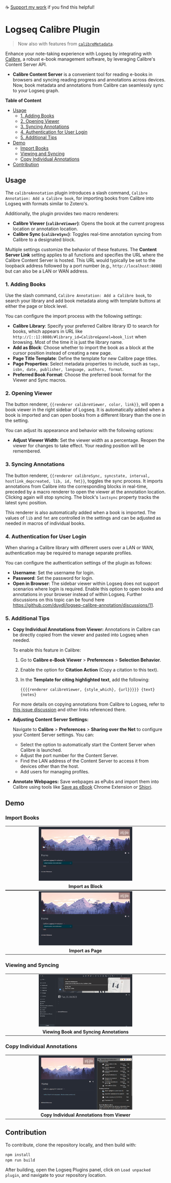 ☕ [Support my work](https://www.buymeacoffee.com/duydole00) if you find this helpful!


# Logseq Calibre Plugin

> Now also with features from [`calibreMetadata`](https://github.com/duydl/logseq-calibre-metadata).

Enhance your note-taking experience with Logseq by integrating with [Calibre](https://calibre-ebook.com/), a robust e-book management software, by leveraging Calibre's Content Server API.

- **Calibre Content Server** is a convenient tool for reading e-books in browsers and syncing reading progress and annotations across devices. Now, book metadata and annotations from Calibre can seamlessly sync to your Logseq graph.

**Table of Content**
- [Usage](#usage)
  - [1. Adding Books](#1-adding-books)
  - [2. Opening Viewer](#2-opening-viewer)
  - [3. Syncing Annotations](#3-syncing-annotations)
  - [4. Authentication for User Login](#4-authentication-for-user-login)
  - [5. Additional Tips](#5-additional-tips)
- [Demo](#demo)
  - [Import Books](#import-books)
  - [Viewing and Syncing](#viewing-and-syncing)
  - [Copy Individual Annotations](#copy-individual-annotations)
- [Contribution](#contribution)

## Usage

The `calibreAnnotation` plugin introduces a slash command, `Calibre Annotation: Add a Calibre book`, for importing books from Calibre into Logseq with formats similar to Zotero's.

Additionally, the plugin provides two macro renderers:
- **Calibre Viewer (`calibreViewer`)**: Opens the book at the current progress location or annotation location.
- **Calibre Sync (`calibreSync`)**: Toggles real-time annotation syncing from Calibre to a designated block.

Multiple settings customize the behavior of these features. The **Content Server Link** setting applies to all functions and specifies the URL where the Calibre Content Server is hosted. This URL would typically be set to the loopback address followed by a port number (e.g., `http://localhost:8080`) but can also be a LAN or WAN address.

### 1. Adding Books

Use the slash command, `Calibre Annotation: Add a Calibre book`, to search your library and add book metadata along with template buttons at either the page or block level.

You can configure the import process with the following settings:

- **Calibre Library**: Specify your preferred Calibre library ID to search for books, which appears in URL like `http://[::1]:8080/#library_id=Calibre&panel=book_list` when browsing. Most of the time it is just the library name.
- **Add as Block**: Choose whether to import the book as a block at the cursor position instead of creating a new page.
- **Page Title Template**: Define the template for new Calibre page titles.
- **Page Properties**: Select metadata properties to include, such as `tags, isbn, date, publisher, language, authors, format`. 
- **Preferred Book Format**: Choose the preferred book format for the Viewer and Sync macros.

### 2. Opening Viewer

The button renderer, `{{renderer calibreViewer, color, link}}`, will open a book viewer in the right sidebar of Logseq. It is automatically added when a book is imported and can open books from a different library than the one in the setting.

You can adjust its appearance and behavior with the following options:

- **Adjust Viewer Width**: Set the viewer width as a percentage. Reopen the viewer for changes to take effect. Your reading position will be remembered.

### 3. Syncing Annotations

The button renderer, `{{renderer calibreSync, syncstate, interval, hostlink_depcreated, lib, id, fmt}}`, toggles the sync process. It imports annotations from Calibre into the corresponding blocks in real-time, preceded by a macro renderer to open the viewer at the annotation location. Clicking again will stop syncing. The block's `lastsync` property tracks the latest sync position.

This renderer is also automatically added when a book is imported. The values of `lib` and `fmt` are controlled in the settings and can be adjusted as needed in macros of individual books.

### 4. Authentication for User Login

When sharing a Calibre library with different users over a LAN or WAN, authentication may be required to manage separate profiles. 

You can configure the authentication settings of the plugin as follows:

- **Username**: Set the username for login.
- **Password**: Set the password for login.
- **Open in Browser**: The sidebar viewer within Logseq does not support scenarios where login is required. Enable this option to open books and annotations in your browser instead of within Logseq. Further discussions on this topic can be found here https://github.com/duydl/logseq-calibre-annotation/discussions/11.  


### 5. Additional Tips


- **Copy Individual Annotations from Viewer:** Annotations in Calibre can be directly copied from the viewer and pasted into Logseq when needed.

    To enable this feature in Calibre:

    1. Go to **Calibre e-Book Viewer** > **Preferences** > **Selection Behavior**.
    2. Enable the option for **Citation Action** (Copy a citation to this text).
    3. In the **Template for citing highlighted text**, add the following:

        ```plaintext
        {{{{renderer calibreViewer, {style_which}, {url}}}}} {text} 
        {notes}
        ```

    For more details on copying annotations from Calibre to Logseq, refer to [this issue discussion](https://github.com/duydl/logseq-calibre-annotation/issues/8#issuecomment-2046574914) and other links referenced there.
  
- **Adjusting Content Server Settings:**

  Navigate to **Calibre** > **Preferences** > **Sharing over the Net** to configure your Content Server settings. You can:

  - Select the option to automatically start the Content Server when Calibre is launched.
  - Adjust the port number for the Content Server.
  - Find the LAN address of the Content Server to access it from devices other than the host.
  - Add users for managing profiles.
  
- **Annotate Webpages:** Save webpages as ePubs and import them into Calibre using tools like [Save as eBook](https://github.com/alexadam/save-as-ebook) Chrome Extension or [Shiori](https://github.com/go-shiori/shiori).

## Demo

<!-- Add GIFs to showcase plugin features -->
### Import Books

<table align="center" style="width: auto; margin: 0 auto;">
  <tr>
    <td align="center"><img src="screenshots/demo1.gif" alt="Import as Block" style="width: 60%;"></td>
  </tr>
  <tr>
    <td align="center"><strong>Import as Block</strong></td>
  </tr>
</table>
<table align="center" style="width: auto; margin: 0 auto;">
  <tr>
    <td align="center"><img src="screenshots/demo2.gif" alt="Import as Page" style="width: 60%;"></td>
  </tr>
  <tr>
    <td align="center"><strong>Import as Page</strong></td>
  </tr>
</table>

### Viewing and Syncing

<table align="center" style="width: auto; margin: 0 auto;">
  <tr>
    <td align="center"><img src="screenshots/demo3.gif" alt="Viewing Book and Syncing Annotations" style="width: 60%;"></td>
  </tr>
  <tr>
    <td align="center"><strong>Viewing Book and Syncing Annotations</strong></td>
  </tr>
</table>

### Copy Individual Annotations

<table align="center" style="width: auto; margin: 0 auto;">
  <tr>
    <td align="center"><img src="screenshots/demo4.gif" alt="Copy Individual Annotations from Viewer" style="width: 60%;"></td>
  </tr>
  <tr>
    <td align="center"><strong>Copy Individual Annotations from Viewer</strong></td>
  </tr>
</table>


## Contribution

To contribute, clone the repository locally, and then build with:

```sh
npm install
npm run build
```

After building, open the Logseq Plugins panel, click on `Load unpacked plugin`, and navigate to your repository location.

